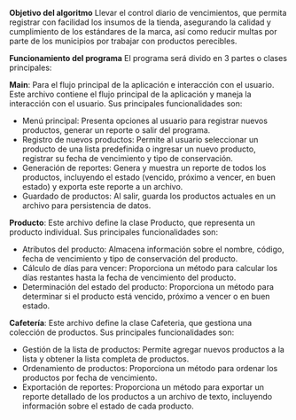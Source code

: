 **Objetivo del algoritmo**
Llevar el control diario de vencimientos, que permita registrar con facilidad los insumos de la tienda, asegurando la calidad y cumplimiento de los estándares de la marca, así como reducir multas por parte de los municipios por trabajar con productos perecibles.

**Funcionamiento del programa**
El programa será divido en 3 partes o clases principales:

**Main**: Para el flujo principal de la aplicación e interacción con el usuario.
Este archivo contiene el flujo principal de la aplicación y maneja la interacción con el usuario. Sus principales funcionalidades son:

-	Menú principal: Presenta opciones al usuario para registrar nuevos productos, generar un reporte o salir del programa.
-	Registro de nuevos productos: Permite al usuario seleccionar un producto de una lista predefinida o ingresar un nuevo producto, registrar su fecha de vencimiento y tipo de conservación.
-	Generación de reportes: Genera y muestra un reporte de todos los productos, incluyendo el estado (vencido, próximo a vencer, en buen estado) y exporta este reporte a un archivo.
-	Guardado de productos: Al salir, guarda los productos actuales en un archivo para persistencia de datos.

**Producto**: Este archivo define la clase Producto, que representa un producto individual. Sus principales funcionalidades son:

-	Atributos del producto: Almacena información sobre el nombre, código, fecha de vencimiento y tipo de conservación del producto.
-	Cálculo de días para vencer: Proporciona un método para calcular los días restantes hasta la fecha de vencimiento del producto.
-	Determinación del estado del producto: Proporciona un método para determinar si el producto está vencido, próximo a vencer o en buen estado.

**Cafetería**: Este archivo define la clase Cafeteria, que gestiona una colección de productos. Sus principales funcionalidades son:

-	Gestión de la lista de productos: Permite agregar nuevos productos a la lista y obtener la lista completa de productos.
-	Ordenamiento de productos: Proporciona un método para ordenar los productos por fecha de vencimiento.
-	Exportación de reportes: Proporciona un método para exportar un reporte detallado de los productos a un archivo de texto, incluyendo información sobre el estado de cada producto.
